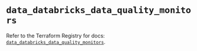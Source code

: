 # `data_databricks_data_quality_monitors`

Refer to the Terraform Registry for docs: [`data_databricks_data_quality_monitors`](https://registry.terraform.io/providers/databricks/databricks/1.93.0/docs/data-sources/data_quality_monitors).
